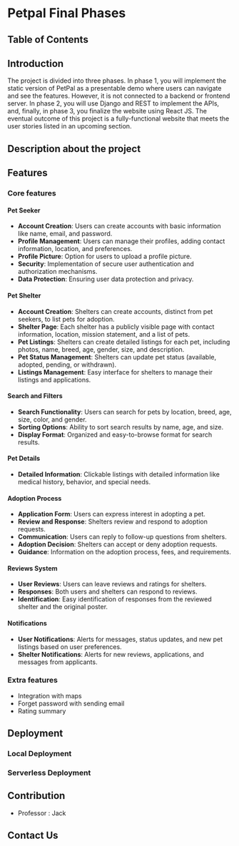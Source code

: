 # Petpal Final Phases

## Table of Contents
<!-- - [Prerequisites](#prerequisites)
- [Introduction](#introduction)
- [Introduction to Ray](#introduction-to-ray)
- [Installation](#installation)
- [Creating a Ray Cluster](#creating-a-ray-cluster)
- [Running a Task on the Cluster](#running-a-task-on-the-cluster)
- [Stop Ray on the Cluster](#stop-ray-on-the-cluster)
- [Scenarios for use](#scenarios-for-use)
- [Additional Resources](#additional-resources) -->


## Introduction
The project is divided into three phases. In phase 1, you will implement the static version of PetPal as a presentable demo where users can navigate and see the features. However, it is not connected to a backend or frontend server. In phase 2, you will use Django and REST to implement the APIs, and, finally, in phase 3, you finalize the website using React JS. The eventual outcome of this project is a fully-functional website that meets the user stories listed in an upcoming section.


## Description about the project



## Features
### Core features
#### Pet Seeker

- **Account Creation**: Users can create accounts with basic information like name, email, and password.
- **Profile Management**: Users can manage their profiles, adding contact information, location, and preferences.
- **Profile Picture**: Option for users to upload a profile picture.
- **Security**: Implementation of secure user authentication and authorization mechanisms.
- **Data Protection**: Ensuring user data protection and privacy.

#### Pet Shelter

- **Account Creation**: Shelters can create accounts, distinct from pet seekers, to list pets for adoption.
- **Shelter Page**: Each shelter has a publicly visible page with contact information, location, mission statement, and a list of pets.
- **Pet Listings**: Shelters can create detailed listings for each pet, including photos, name, breed, age, gender, size, and description.
- **Pet Status Management**: Shelters can update pet status (available, adopted, pending, or withdrawn).
- **Listings Management**: Easy interface for shelters to manage their listings and applications.

#### Search and Filters

- **Search Functionality**: Users can search for pets by location, breed, age, size, color, and gender.
- **Sorting Options**: Ability to sort search results by name, age, and size.
- **Display Format**: Organized and easy-to-browse format for search results.

#### Pet Details

- **Detailed Information**: Clickable listings with detailed information like medical history, behavior, and special needs.

#### Adoption Process

- **Application Form**: Users can express interest in adopting a pet.
- **Review and Response**: Shelters review and respond to adoption requests.
- **Communication**: Users can reply to follow-up questions from shelters.
- **Adoption Decision**: Shelters can accept or deny adoption requests.
- **Guidance**: Information on the adoption process, fees, and requirements.

#### Reviews System

- **User Reviews**: Users can leave reviews and ratings for shelters.
- **Responses**: Both users and shelters can respond to reviews.
- **Identification**: Easy identification of responses from the reviewed shelter and the original poster.

#### Notifications

- **User Notifications**: Alerts for messages, status updates, and new pet listings based on user preferences.
- **Shelter Notifications**: Alerts for new reviews, applications, and messages from applicants.


### Extra features
+ Integration with maps
+ Forget password with sending email
+ Rating summary



## Deployment
### Local Deployment


### Serverless Deployment




## Contribution
+ Professor : Jack


## Contact Us



